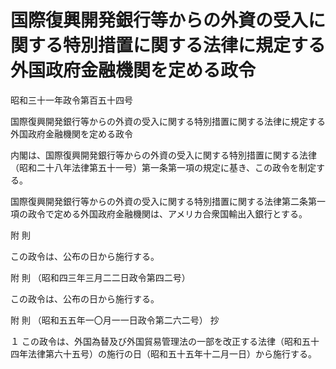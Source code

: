 # 国際復興開発銀行等からの外資の受入に関する特別措置に関する法律に規定する外国政府金融機関を定める政令

昭和三十一年政令第百五十四号

国際復興開発銀行等からの外資の受入に関する特別措置に関する法律に規定する外国政府金融機関を定める政令

内閣は、国際復興開発銀行等からの外資の受入に関する特別措置に関する法律（昭和二十八年法律第五十一号）第一条第一項の規定に基き、この政令を制定する。

国際復興開発銀行等からの外資の受入に関する特別措置に関する法律第二条第一項の政令で定める外国政府金融機関は、アメリカ合衆国輸出入銀行とする。

附 則

この政令は、公布の日から施行する。

附 則 （昭和四三年三月二二日政令第四二号）

この政令は、公布の日から施行する。

附 則 （昭和五五年一〇月一一日政令第二六二号） 抄

１ この政令は、外国為替及び外国貿易管理法の一部を改正する法律（昭和五十四年法律第六十五号）の施行の日（昭和五十五年十二月一日）から施行する。
